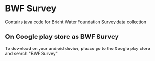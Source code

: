 # BWF Survey
Contains java code for Bright Water Foundation Survey data collection

## On Google play store as BWF Survey
To download on your android device, please go to the Google play store and search "BWF Survey"
